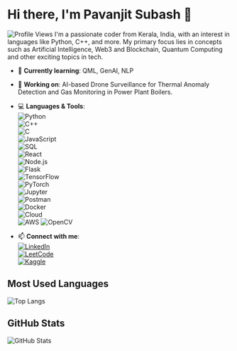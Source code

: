 # Hi there, I'm Pavanjit Subash 👋
![Profile Views](https://komarev.com/ghpvc/?username=pavanjit09&color=blue)
I'm a passionate coder from Kerala, India, with an interest in languages like Python, C++, and more. My primary focus lies in concepts such as Artificial Intelligence, Web3 and Blockchain, Quantum Computing and other exciting topics in tech.

- 🌱 **Currently learning**: QML, GenAI, NLP 
- 🔭 **Working on**: AI-based Drone Surveillance for Thermal Anomaly Detection and Gas Monitoring in Power Plant Boilers.
- 💻 **Languages & Tools**:  
![Python](https://img.shields.io/badge/Python-3776AB?style=flat&logo=python&logoColor=white)  
  ![C++](https://img.shields.io/badge/C%2B%2B-00599C?style=flat&logo=c%2B%2B&logoColor=white)  
  ![C](https://img.shields.io/badge/C-00599C?style=flat&logo=c&logoColor=white)  
  ![JavaScript](https://img.shields.io/badge/JavaScript-F7DF1E?style=flat&logo=javascript&logoColor=black)  
  ![SQL](https://img.shields.io/badge/SQL-4479A1?style=flat&logo=sql&logoColor=white)  
  ![React](https://img.shields.io/badge/React-61DAFB?style=flat&logo=react&logoColor=black)  
  ![Node.js](https://img.shields.io/badge/Node.js-339933?style=flat&logo=node.js&logoColor=white)  
  ![Flask](https://img.shields.io/badge/Flask-000000?style=flat&logo=flask&logoColor=white)  
  ![TensorFlow](https://img.shields.io/badge/TensorFlow-FF6F00?style=flat&logo=tensorflow&logoColor=white)  
  ![PyTorch](https://img.shields.io/badge/PyTorch-EE4C2C?style=flat&logo=pytorch&logoColor=white)  
  ![Jupyter](https://img.shields.io/badge/Jupyter-FA0B00?style=flat&logo=jupyter&logoColor=white)  
  ![Postman](https://img.shields.io/badge/Postman-FF6C37?style=flat&logo=postman&logoColor=white)  
  ![Docker](https://img.shields.io/badge/Docker-2496ED?style=flat&logo=docker&logoColor=white)  
  ![Cloud](https://img.shields.io/badge/Cloud-4285F4?style=flat&logo=googlecloud&logoColor=white)  
  ![AWS](https://img.shields.io/badge/AWS-232F3E?style=flat&logo=amazonaws&logoColor=white)
  ![OpenCV](https://img.shields.io/badge/OpenCV-5C3C6E?style=flat&logo=opencv&logoColor=white)  

- 📫 **Connect with me**:  
  [![LinkedIn](https://img.shields.io/badge/LinkedIn-0A66C2?style=flat&logo=linkedin&logoColor=white)](https://www.linkedin.com/in/pavanjit-subash-b622b3327/)  
  [![LeetCode](https://img.shields.io/badge/LeetCode-FFA116?style=flat&logo=leetcode&logoColor=white)](https://leetcode.com/u/Pavanjit_Subash/)  
  [![Kaggle](https://img.shields.io/badge/Kaggle-20BEFF?style=flat&logo=kaggle&logoColor=white)](https://www.kaggle.com/pavanjitsubash)

## Most Used Languages
![Top Langs](https://github-readme-stats.vercel.app/api/top-langs/?username=pavanjit09&layout=compact)

## GitHub Stats
![GitHub Stats](https://github-readme-stats.vercel.app/api?username=pavanjit09&show_icons=true&hide_title=true&count_private=true&hide=prs)
